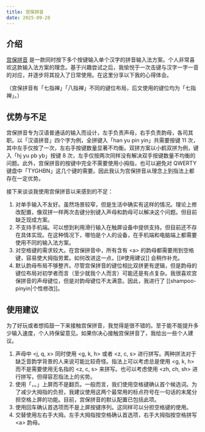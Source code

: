 ```yaml
---
title: 宫保拼音
date: 2025-09-28
---
```


## 介绍

[宫保拼音](https://github.com/rime/home/wiki/ComboPinyin) 是一款同时按下多个按键输入单个汉字的拼音输入法方案。个人非常喜欢这款输入法方案的理念。基于兴趣尝试之后，我愉悦于一次击键与汉字一字一音的对应，并逐步将其投入了日常使用。在这里分享以下我的心得体会。

（宫保拼音有「七指禅」「八指禅」不同的键位布局，后文使用的键位均为「七指禅」。）

## 优势与不足

宫保拼音专为汉语普通话的输入而设计，左手负责声母，右手负责韵母，各司其职。以「汉语拼音」四个字为例，全拼键入「han yu pin yin」共需要按键 11 次，其中左手仅按了一次，左右手按键数量显著不均衡。双拼方案以小鹤双拼为例，键入「hj yu pb yb」按键 8 次，左手仅按两次同样没有解决双手按键数量不均衡的问题。此外，宫保拼音的按键中完全不需要使用小拇指，也可以避免对 QWERTY 键盘中「TYGHBN」这几个键的需要。因此我认为宫保拼音从理念上到指法上都存在一定优势。

接下来谈谈我使用宫保拼音以来感到的不足：

1. 对单手输入不友好。虽然场景较窄，但是生活中确实有这样的情况。理论上修改配置，像双拼一样两次击键分别键入声母和韵母可以解决这个问题。但目前缺乏现成方案。
2. 不支持手机端。可以想到利用滑行输入在触屏设备中提供支持。但目前还不存在具体实现。在这种情况下，哪怕是个人的设备，在手机端和电脑端上都需要使用不同的输入法方案。
3. 对空格键的需求较大。在宫保拼音中，所有含有 \<a> 的韵母都需要用到空格键，容易使大拇指劳累。如何改进这一点，[[#使用建议]] 会稍作补充。
4. 默认韵母布局不够整齐。尽管宫保拼音的键位相比双拼更有逻辑，但是韵母的键位布局对初学者而言（至少就我个人而言）可能还是有点复杂。我很喜欢宫保拼音的声母键位，但是对韵母键位不太满意。因此，我进行了 [[shampoo-pinyin|个性修改]]。

## 使用建议

为了好玩或者想捣鼓一下来接触宫保拼音，我觉得是很不错的。至于能不能提升多少输入速度，个人持保留意见。如果你决心接触宫保拼音了，我给出一些个人建议。

1. 声母中 <j, q, x> 同时使用 <g, k, h> 或者 <z, c, s> 进行拼写。两种拼法对于缺乏音韵学背景的人来说可能比较奇怪。指法上可以考虑总是使用 <g, k, h> 而不是需要使用无名指的 <z, c, s> 来拼写。也可以考虑使用 <zh, ch, sh> 进行拼写，但得容忍指法上的劣势。
2. 使用「，。」上屏而不是翻页。一般而言，我们使用空格键确认首个候选词。为了减少大拇指的负担，我建议使用这两个最常用的标点符号在一句话的末尾分担空格上屏的功能。目前，宫保拼音的默认配置已包括此项。
3. 使用回车确认首选项而不是上屏按键序列。这同样可以分担空格键的使用。
4. 交替使用左右手大拇。左手大拇指按空格确认首选项，右手大拇指按空格拼写 \<a> 韵母。
